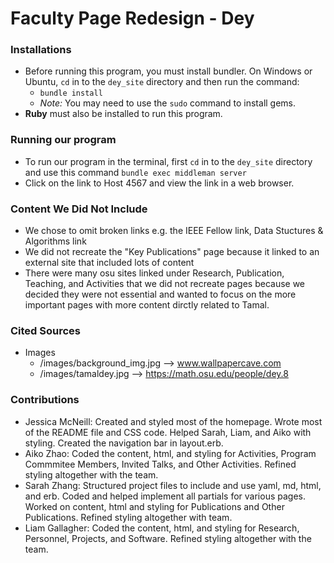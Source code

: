 # Faculty Page Redesign - Dey

### Installations
* Before running this program, you must install bundler. On Windows or Ubuntu, ```cd``` in to the ```dey_site``` directory and then run the command:
    * ```bundle install``` 
    * _Note:_ You may need to use the ```sudo``` command to install gems.
* **Ruby** must also be installed to run this program.

### Running our program
   * To run our program in the terminal, first ```cd``` in to the ```dey_site``` directory and use this command ```bundle exec middleman server```
   * Click on the link to Host 4567 and view the link in a web browser.

### Content We Did Not Include
   * We chose to omit broken links e.g. the IEEE Fellow link, Data Stuctures & Algorithms link
   * We did not recreate the "Key Publications" page because it linked to an external site that included lots of content
   * There were many osu sites linked under Research, Publication, Teaching, and Activities that we did not recreate pages because we decided they were not essential and wanted to focus on the more important pages with more content dirctly related to Tamal.

### Cited Sources
   * Images
      * /images/background_img.jpg --> www.wallpapercave.com
      * /images/tamaldey.jpg --> https://math.osu.edu/people/dey.8

### Contributions
- Jessica McNeill: Created and styled most of the homepage. Wrote most of the README file and CSS code. Helped Sarah, Liam, and Aiko with styling. Created the navigation bar in layout.erb.
- Aiko Zhao: Coded the content, html, and styling for Activities, Program Commmitee Members, Invited Talks, and Other Activities. Refined styling altogether with the team. 
- Sarah Zhang: Structured project files to include and use yaml, md, html, and erb. Coded and helped implement all partials for various pages. Worked on content, html and styling for Publications and Other Publications. Refined styling altogether with team.
- Liam Gallagher: Coded the content, html, and styling for Research, Personnel, Projects, and Software. Refined styling altogether with the team. 
